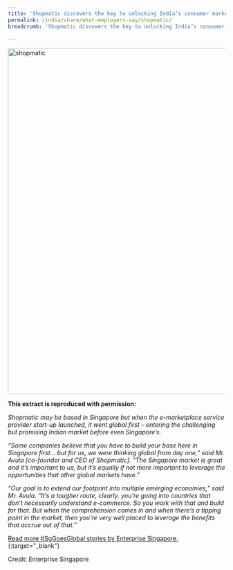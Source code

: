 ```yaml
---
title: 'Shopmatic discovers the key to unlocking India’s consumer market - mobile'
permalink: /india/share/what-employers-say/shopmatic/
breadcrumb: 'Shopmatic discovers the key to unlocking India’s consumer market - mobile'

---
```



<img src="\images\india-employers\shopmatic.jpg" alt="shopmatic" style="width:800px;" />

**This extract is reproduced with permission:**

*Shopmatic may be based in Singapore but when the e-marketplace service provider start-up launched, it went global first – entering the challenging but promising Indian market before even Singapore’s.*

*“Some companies believe that you have to build your base here in Singapore first… but for us, we were thinking global from day one,” said Mr. Avula [co-founder and CEO of Shopmatic]. “The Singapore market is great and it’s important to us, but it’s equally if not more important to leverage the opportunities that other global markets have.”*

*“Our goal is to extend our footprint into multiple emerging economies,” said Mr. Avula. “It’s a tougher route, clearly. you’re going into countries that don’t necessarily understand e-commerce. So you work with that and build for that. But when the comprehension comes in and when there’s a tipping point in the market, then you’re very well placed to leverage the benefits that accrue out of that.”*

[Read more #SgGoesGlobal stories by Enterprise Singapore.](https://ie.enterprisesg.gov.sg/Venture-Overseas/SgGoesGlobal/Shopmatic){:target="_blank"}

Credit: Enterprise Singapore
